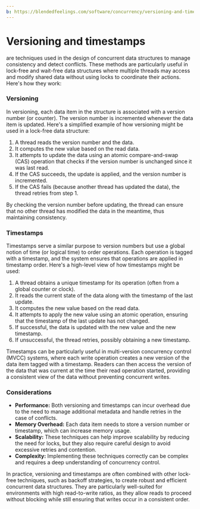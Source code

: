 ```yaml
---
b: https://blendedfeelings.com/software/concurrency/versioning-and-timestamps.md
---
```


# Versioning and timestamps 
are techniques used in the design of concurrent data structures to manage consistency and detect conflicts. These methods are particularly useful in lock-free and wait-free data structures where multiple threads may access and modify shared data without using locks to coordinate their actions. Here's how they work:

### Versioning

In versioning, each data item in the structure is associated with a version number (or counter). The version number is incremented whenever the data item is updated. Here's a simplified example of how versioning might be used in a lock-free data structure:

1. A thread reads the version number and the data.
2. It computes the new value based on the read data.
3. It attempts to update the data using an atomic compare-and-swap (CAS) operation that checks if the version number is unchanged since it was last read.
4. If the CAS succeeds, the update is applied, and the version number is incremented.
5. If the CAS fails (because another thread has updated the data), the thread retries from step 1.

By checking the version number before updating, the thread can ensure that no other thread has modified the data in the meantime, thus maintaining consistency.

### Timestamps

Timestamps serve a similar purpose to version numbers but use a global notion of time (or logical time) to order operations. Each operation is tagged with a timestamp, and the system ensures that operations are applied in timestamp order. Here's a high-level view of how timestamps might be used:

1. A thread obtains a unique timestamp for its operation (often from a global counter or clock).
2. It reads the current state of the data along with the timestamp of the last update.
3. It computes the new value based on the read data.
4. It attempts to apply the new value using an atomic operation, ensuring that the timestamp of the last update has not changed.
5. If successful, the data is updated with the new value and the new timestamp.
6. If unsuccessful, the thread retries, possibly obtaining a new timestamp.

Timestamps can be particularly useful in multi-version concurrency control (MVCC) systems, where each write operation creates a new version of the data item tagged with a timestamp. Readers can then access the version of the data that was current at the time their read operation started, providing a consistent view of the data without preventing concurrent writes.

### Considerations

- **Performance:** Both versioning and timestamps can incur overhead due to the need to manage additional metadata and handle retries in the case of conflicts.
- **Memory Overhead:** Each data item needs to store a version number or timestamp, which can increase memory usage.
- **Scalability:** These techniques can help improve scalability by reducing the need for locks, but they also require careful design to avoid excessive retries and contention.
- **Complexity:** Implementing these techniques correctly can be complex and requires a deep understanding of concurrency control.

In practice, versioning and timestamps are often combined with other lock-free techniques, such as backoff strategies, to create robust and efficient concurrent data structures. They are particularly well-suited for environments with high read-to-write ratios, as they allow reads to proceed without blocking while still ensuring that writes occur in a consistent order.